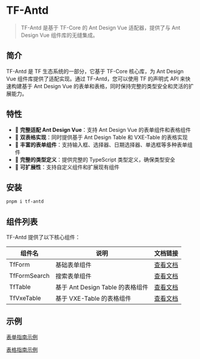 # TF-Antd

> TF-Antd 是基于 TF-Core 的 Ant Design Vue 适配器，提供了与 Ant Design Vue 组件库的无缝集成。

## 简介

TF-Antd 是 TF 生态系统的一部分，它基于 TF-Core 核心库，为 Ant Design Vue 组件库提供了适配实现。通过 TF-Antd，您可以使用 TF 的声明式 API 来快速构建基于 Ant Design Vue 的表单和表格，同时保持完整的类型安全和灵活的扩展能力。

## 特性

- 🚀 **完整适配 Ant Design Vue**：支持 Ant Design Vue 的表单组件和表格组件
- 🔄 **双表格实现**：同时提供基于 Ant Design Table 和 VXE-Table 的表格实现
- 🧩 **丰富的表单组件**：支持输入框、选择器、日期选择器、单选框等多种表单组件
- 📝 **完整的类型定义**：提供完整的 TypeScript 类型定义，确保类型安全
- 🔌 **可扩展性**：支持自定义组件和扩展现有组件

## 安装

```bash
pnpm i tf-antd
```

## 组件列表

TF-Antd 提供了以下核心组件：

| 组件名       | 说明                             | 文档链接                                      |
| ------------ | -------------------------------- | --------------------------------------------- |
| TfForm       | 基础表单组件                     | [查看文档](./components/form/index.md)        |
| TfFormSearch | 搜索表单组件                     | [查看文档](./components/form-search/index.md) |
| TfTable      | 基于 Ant Design Table 的表格组件 | [查看文档](./components/table.md)             |
| TfVxeTable   | 基于 VXE-Table 的表格组件        | [查看文档](./components/vxe-table.md)         |

## 示例

[表单指南示例](/guide/getting-started.html#%E7%A4%BA%E4%BE%8B)

[表格指南示例](/guide/tf-core/table/props.html#%E7%A4%BA%E4%BE%8B)
